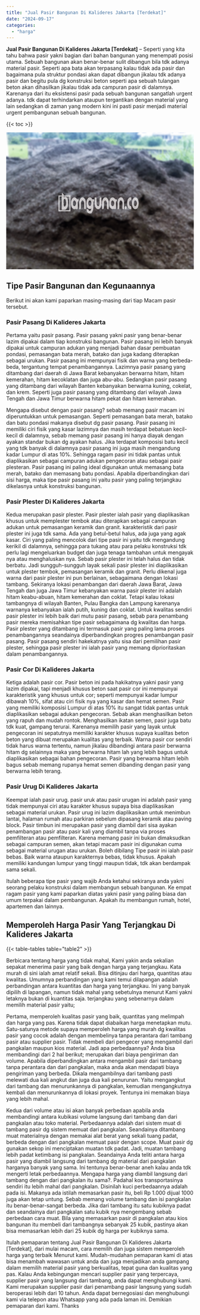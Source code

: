 ```yaml
---
title: "Jual Pasir Bangunan Di Kalideres Jakarta [Terdekat]"
date: "2024-09-17"
categories: 
  - "harga"
---
```


**Jual Pasir Bangunan Di Kalideres Jakarta \[Terdekat\]** – Seperti yang kita tahu bahwa pasir yakni bagian dari bahan bangunan yang menempati posisi utama. Sebuah bangunan akan benar-benar sulit dibangun bila tdk adanya material pasir. Seperti apa bata akan terpasang kalau tidak ada pasir dan bagaimana pula struktur pondasi akan dapat dibangun jikalau tdk adanya pasir dan begitu pula dg konstruksi beton seperti apa sebuah tulangan beton akan dihasilkan jikalau tidak ada campuran pasir di dalamnya. Karenanya dari itu eksistensi pasir pada sebuah bangunan sangatlah urgent adanya. tdk dapat terhindarkan ataupun tergantikan dengan material yang lain sedangkan di zaman yang modern kini ini pasti pasir menjadi material urgent pembangunan sebuah bangunan.

{{< toc >}}

![Jual Pasir Bangunan Di Kalideres Jakarta [Terdekat]](/images/jual-pasir-bangunan-38.png)

## Tipe Pasir Bangunan dan Kegunaannya

Berikut ini akan kami paparkan masing-masing dari tiap Macam pasir tersebut.

### Pasir Pasang Di Kalideres Jakarta

Pertama yaitu pasir pasang. Pasir pasang yakni pasir yang benar-benar lazim dipakai dalam tiap konstruksi bangunan. Pasir pasang ini lebih banyak dipakai untuk campuran adukan yang menjadi bahan dasar pembuatan pondasi, pemasangan bata merah, batako dan juga kadang diterapkan sebagai urukan. Pasir pasang ini mempunyai fisik dan warna yang berbeda-beda, tergantung tempat penambangannya. Lazimnya pasir pasang yang ditambang dari daerah di Jawa Barat kebanyakan berwarna hitam, hitam kemerahan, hitam kecoklatan dan juga abu-abu. Sedangkan pasir pasang yang ditambang dari wilayah Banten kebanyakan berwarna kuning, cokelat, dan krem. Seperti juga pasir pasang yang ditambang dari wilayah Jawa Tengah dan Jawa Timur berwarna hitam pekat dan hitam kemerahan.

Mengapa disebut dengan pasir pasang? sebab memang pasir macam ini diperuntukkan untuk pemasangan. Seperti pemasangan bata merah, batako dan batu pondasi makanya disebut dg pasir pasang. Pasir pasang ini memiliki ciri fisik yang kasar lazimnya dan masih terdapat bebatuan kecil-kecil di dalamnya, sebab memang pasir pasang ini hanya diayak dengan ayakan standar bukan dg ayakan halus. Jika terdapat komposisi batu kecil yang tdk banyak di dalamnya pasir pasang ini juga masih mengandung kadar Lumpur di atas 10%. Sehingga ragam pasir ini tidak pantas untuk diaplikasikan sebagai campuran adukan pengecoran atau sebagai pasir plesteran. Pasir pasang ini paling ideal digunakan untuk memasang bata merah, batako dan memasang batu pondasi. Apabila diperbandingkan dari sisi harga, maka tipe pasir pasang ini yaitu pasir yang paling terjangkau dikelasnya untuk konstruksi bangunan.

### Pasir Plester Di Kalideres Jakarta

Kedua merupakan pasir plester. Pasir plester ialah pasir yang diaplikasikan khusus untuk memplester tembok atau diterapkan sebagai campuran adukan untuk pemasangan keramik dan granit. karakteristik dari pasir plester ini juga tdk sama. Ada yang betul-betul halus, ada juga yang agak kasar. Ciri yang paling mencolok dari tipe pasir ini yaitu tdk mengandung kerikil di dalamnya, sehingga para tukang atau para pelaku konstruksi tdk perlu lagi mengeluarkan budget dan juga tenaga tambahan untuk mengayak nya atau menghaluskan nya. Sebab pasir plester ini telah halus dan tidak berbatu. Jadi sungguh-sungguh layak sekali pasir plester ini diaplikasikan untuk plester tembok, pemasangan keramik dan granit. Perlu dikenal juga warna dari pasir plester ini pun berlainan, sebagaimana dengan lokasi tambang. Sekiranya lokasi penambangan dari daerah Jawa Barat, Jawa Tengah dan juga Jawa Timur kebanyakan warna pasir plester ini adalah hitam keabu-abuan, hitam kemerahan dan coklat. Tetapi kalau lokasi tambangnya di wilayah Banten, Pulau Bangka dan Lampung karenanya warnanya kebanyakan ialah putih, kuning dan coklat. Untuk kwalitas sendiri pasir plester ini lebih baik dari mutu pasir pasang, sebab para penambang pasir mereka memisahkan tipe pasir sebagaimana dg kwalitas dan harga. Pasir plester yang ditambang ini termasuk pasir yang paling lama proses penambangannya seandainya diperbandingkan progres penambangan pasir pasang. Pasir pasang sendiri hakekatnya yaitu sisa dari pemilihan pasir plester, sehingga pasir plester ini ialah pasir yang memang diprioritaskan dalam penambangannya.

### Pasir Cor Di Kalideres Jakarta

Ketiga adalah pasir cor. Pasir beton ini pada hakikatnya yakni pasir yang lazim dipakai, tapi menjadi khusus beton saat pasir cor ini mempunyai karakteristik yang khusus untuk cor; seperti mempunyai kadar lumpur dibawah 10%, sifat atau ciri fisik nya yang kasar dan hemat semen. Pasir yang memiliki komposisi Lumpur di atas 10% itu sangat tidak pantas untuk diaplikasikan sebagai adukan pengecoran. Sebab akan menghasilkan beton yang rapuh dan mudah rontok. Menghasilkan ikatan semen, pasir juga batu tdk kuat, gampang terurai. Karenanya memilih pasir yang layak untuk pengecoran ini sepatutnya memiliki karakter khusus supaya kualitas beton beton yang dibuat merupakan kualitas yang terbaik. Warna pasir cor sendiri tidak harus warna tertentu, namun jikalau dibandingi antara pasir berwarna hitam dg selainnya maka yang berwarna hitam lah yang lebih bagus untuk diaplikasikan sebagai bahan pengecoran. Pasir yang berwarna hitam lebih bagus sebab memang rupanya hemat semen dibanding dengan pasir yang berwarna lebih terang.

### Pasir Urug Di Kalideres Jakarta

Keempat ialah pasir urug. pasir uruk atau pasir urugan ini adalah pasir yang tidak mempunyai ciri atau karakter khusus supaya bisa diaplikasikan sebagai material urukan. Pasir urug ini lazim diaplikasikan untuk menimbun lantai, halaman rumah atau parkiran sebelum dipasang keramik atau paving block. Pasir timbun ini merupakan pasir yang diambil dari sisa ayakan penambangan pasir atau pasir kali yang diambil tanpa via proses pemfilteran atau pemfilteran. Karena memang pasir ini bukan dimaksudkan sebagai campuran semen, akan tetapi macam pasir ini digunakan cuma sebagai material urugan atau urukan. Boleh dibilang Tipe pasir ini ialah pasir bebas. Baik warna ataupun karakternya bebas, tidak khusus. Apakah memiliki kandungan lumpur yang tinggi maupun tidak, tdk akan berdampak sama sekali.

Itulah beberapa tipe pasir yang wajib Anda ketahui sekiranya anda yakni seorang pelaku konstruksi dalam membangun sebuah bangunan. Ke empat ragam pasir yang kami paparkan diatas yakni pasir yang paling biasa dan umum terpakai dalam pembangunan. Apakah itu membangun rumah, hotel, apartemen dan lainnya.

## Memperoleh Harga Pasir Yang Terjangkau Di Kalideres Jakarta

{{< table-tables table="table2" >}}

Berbicara tentang harga yang tidak mahal, Kami yakin anda sekalian sepakat menerima pasir yang baik dengan harga yang terjangkau. Kata murah di sini ialah amat relatif sekali. Bisa ditinjau dari harga, quantitas atau kwalitas. Umumnya perbandingan yang kami temui dilapangan adalah perbandingan antara kuantitas dan harga yang terjangkau. Ini yang banyak dipilih di lapangan, namun tidak mahal yang sebetulnya menurut Kami yakni letaknya bukan di kuantitas saja. terjangkau yang sebenarnya dalam memilih material pasir yaitu;

Pertama, memperoleh kualitas pasir yang baik, quantitas yang melimpah dan harga yang pas. Karena tidak dapat diabaikan harga menetapkan mutu. Satu-satunya metode supaya memperoleh harga yang murah dg kwalitas pasir yang cocok adalah dengan membelinya tanpa perantara dari tambang pasir atau supplier pasir. Tidak membeli dari pengecer yang mengambil dari pangkalan maupun kios material. Jadi apa perbedaannya? Anda bisa membandingi dari 2 hal berikut; merupakan dari biaya pengiriman dan volume. Apabila diperbandingkan antara mengambil pasir dari tambang tanpa perantara dan dari pangkalan, maka anda akan mendapati biaya pengiriman yang berbeda. Dikala mengambilnya dari tambang pasti melewati dua kali angkut dan juga dua kali penurunan. Yaitu mengangkut dari tambang dan menurunkannya di pangkalan, kemudian mengangkutnya kembali dan menurunkannya di lokasi proyek. Tentunya ini memakan biaya yang lebih mahal.

Kedua dari volume atau isi akan banyak perbedaan apabila anda membandingi antara kubikasi volume langsung dari tambang dan dari pangkalan atau toko material. Perbedaannya adalah dari sistem muat di tambang pasir dg sistem memuat dari pangkalan. Seandainya ditambang muat materialnya dengan memakai alat berat yang sekali tuang padat, berbeda dengan dari pangkalan memuat pasir dengan scope. Muat pasir dg gunakan sekop ini menciptakan muatan tdk padat. Jadi, muatan tambang lebih padat ketimbang isi pangkalan. Seandainya Anda teliti antara harga pasir yang diambil langsung dari tambang dg material dari pangkalan harganya banyak yang sama. Ini tentunya benar-benar aneh kalau anda tdk mengerti letak perbedaannya. Mengapa harga yang diambil langsung dari tambang dengan dari pangkalan itu sama?. Padahal kos transportasinya sendiri itu lebih mahal dari pangkalan. Disinilah kuci perbedaannya adalah pada isi. Makanya ada istilah memasarkan pasir itu, beli Rp 1.000 dijual 1000 juga akan tetap untung. Sebab memang volume tambang dan isi pangkalan itu benar-benar-sangat berbeda. Jika dari tambang itu satu kubiknya padat dan seandainya dari pangkalan satu kubik nya mengembang sebab perbedaan cara muat. Bila yang memasarkan pasir di pangkalan atau kios bangunan itu membeli dari tambangnya sebanyak 25 kubik, pastinya akan bisa memasarkan lebih dari 25 kubik dg harga per kubiknya sama.

Itulah pemaparan tentang Jual Pasir Bangunan Di Kalideres Jakarta \[Terdekat\], dari mulai macam, cara memilih dan juga sistem memperoleh harga yang terbaik Menurut kami. Mudah-mudahan pemaparan kami di atas bisa menambah wawasan untuk anda dan juga menjadikan anda gampang dalam memilih material pasir yang berkualitas, tepat guna dan kualitas yang pas. Kalau Anda kebingungan mencari supplier pasir yang terpercaya, supplier pasir yang langsung dari tambang, anda dapat menghubungi kami. Kami merupakan supplier pasir dari penambang pasir langsung yang sudah beroperasi lebih dari 10 tahun. Anda dapat bernegosiasi dan menghubungi kami via telepon atau Whatsapp yang ada pada laman ini. Demikian pemaparan dari kami. Thanks
